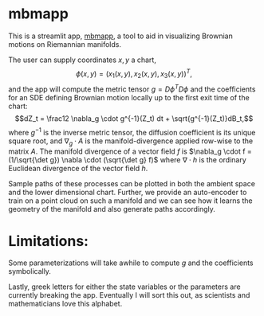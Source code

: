 # mbmapp
This is a streamlit app, [mbmapp](https://shill1729..../), a tool to aid in visualizing Brownian motions
on Riemannian manifolds.

The user can supply coordinates $x,y$ a chart,
$$\phi(x,y) = (x_1(x,y), x_2(x,y), x_3(x,y))^T,$$
and the app will compute the metric tensor $g = D\phi^T D\phi$ and the coefficients for 
an SDE defining Brownian motion locally up to the first exit time of the chart:
$$dZ_t = \frac12 \nabla_g \cdot g^{-1}(Z_t) dt + \sqrt{g^{-1}(Z_t)}dB_t,$$
where $g^{-1}$ is the inverse metric tensor, the diffusion coefficient is its unique square root,
and $\nabla_g \cdot A$ is the manifold-divergence applied row-wise to the matrix $A$. The manifold
divergence of a vector field $f$ is $\nabla_g \cdot f = (1/\sqrt{\det g}) \nabla \cdot (\sqrt{\det g} f)$
where $\nabla \cdot h$ is the ordinary Euclidean divergence of the vector field $h$.

Sample paths of these processes can be plotted in both the ambient space and the lower dimensional chart.
Further, we provide an auto-encoder to train on a point cloud on such a manifold and we can see how it learns the
geometry of the manifold and also generate paths accordingly.

# Limitations:
Some parameterizations will take awhile to compute $g$ and the coefficients symbolically.

Lastly, greek letters for either the state variables or the
parameters are currently breaking the app. Eventually I will sort this out, as
scientists and mathematicians love this alphabet.



